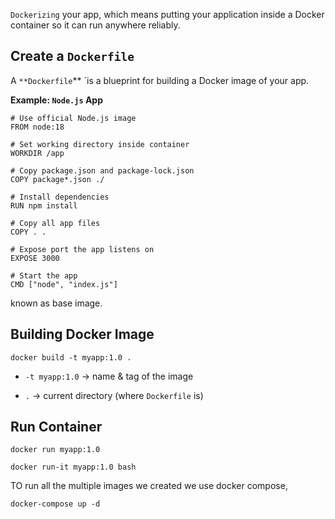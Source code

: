 `Dockerizing` your app, which means putting your application inside a Docker container so it can run anywhere reliably.
## Create a `Dockerfile`

A `**Dockerfile`** `is a blueprint for building a Docker image of your app.

**Example: `Node.js` App**

```
# Use official Node.js image
FROM node:18

# Set working directory inside container
WORKDIR /app

# Copy package.json and package-lock.json
COPY package*.json ./

# Install dependencies
RUN npm install

# Copy all app files
COPY . .

# Expose port the app listens on
EXPOSE 3000

# Start the app
CMD ["node", "index.js"]

```
known as base image.

## Building Docker Image
```
docker build -t myapp:1.0 .
```
- `-t myapp:1.0` → name & tag of the image
    
- `.` → current directory (where `Dockerfile` is)
## Run Container

```
docker run myapp:1.0
```

```
docker run-it myapp:1.0 bash
```

TO run all the multiple images we created we use docker compose,

```
docker-compose up -d
```

